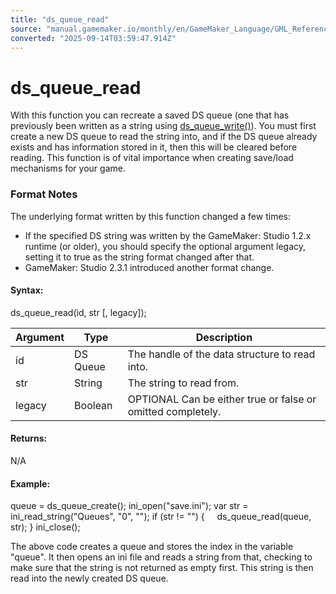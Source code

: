 ```yaml
---
title: "ds_queue_read"
source: "manual.gamemaker.io/monthly/en/GameMaker_Language/GML_Reference/Data_Structures/DS_Queues/ds_queue_read.htm"
converted: "2025-09-14T03:59:47.914Z"
---
```


# ds\_queue\_read

With this function you can recreate a saved DS queue (one that has previously been written as a string using [ds\_queue\_write()](ds_queue_write.md)). You must first create a new DS queue to read the string into, and if the DS queue already exists and has information stored in it, then this will be cleared before reading. This function is of vital importance when creating save/load mechanisms for your game.

### Format Notes

The underlying format written by this function changed a few times:

-   If the specified DS string was written by the GameMaker: Studio 1.2.x runtime (or older), you should specify the optional argument legacy, setting it to true as the string format changed after that.
-   GameMaker: Studio 2.3.1 introduced another format change.

#### Syntax:

ds\_queue\_read(id, str \[, legacy\]);

| Argument | Type | Description |
| --- | --- | --- |
| id | DS Queue | The handle of the data structure to read into. |
| str | String | The string to read from. |
| legacy | Boolean | OPTIONAL Can be either true or false or omitted completely. |

#### Returns:

N/A

#### Example:

queue = ds\_queue\_create();
ini\_open("save.ini");
var str = ini\_read\_string("Queues", "0", "");
if (str != "")
{
    ds\_queue\_read(queue, str);
}
ini\_close();

The above code creates a queue and stores the index in the variable "queue". It then opens an ini file and reads a string from that, checking to make sure that the string is not returned as empty first. This string is then read into the newly created DS queue.